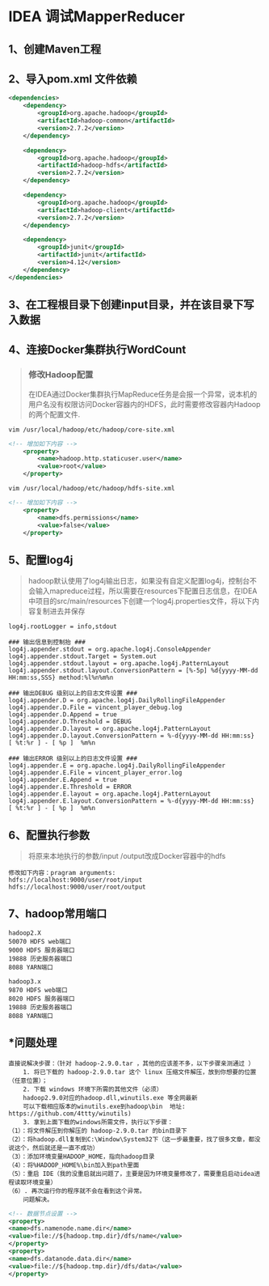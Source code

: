 # IDEA 调试MapperReducer

## 1、创建Maven工程

## 2、导入pom.xml 文件依赖

```xml
<dependencies>
    <dependency>
        <groupId>org.apache.hadoop</groupId>
        <artifactId>hadoop-common</artifactId>
        <version>2.7.2</version>
    </dependency>

    <dependency>
        <groupId>org.apache.hadoop</groupId>
        <artifactId>hadoop-hdfs</artifactId>
        <version>2.7.2</version>
    </dependency>

    <dependency>
        <groupId>org.apache.hadoop</groupId>
        <artifactId>hadoop-client</artifactId>
        <version>2.7.2</version>
    </dependency>

    <dependency>
        <groupId>junit</groupId>
        <artifactId>junit</artifactId>
        <version>4.12</version>
    </dependency>
</dependencies>
```
## 3、在工程根目录下创建input目录，并在该目录下写入数据

## 4、连接Docker集群执行WordCount

>### 修改Hadoop配置
>
>在IDEA通过Docker集群执行MapReduce任务是会报一个异常，说本机的用户名没有权限访问Docker容器内的HDFS，此时需要修改容器内Hadoop的两个配置文件.

```shell
vim /usr/local/hadoop/etc/hadoop/core-site.xml
```

```xml
<!-- 增加如下内容 -->   
	<property>
        <name>hadoop.http.staticuser.user</name>
        <value>root</value>
    </property>

```

```shell
vim /usr/local/hadoop/etc/hadoop/hdfs-site.xml
```

```xml
<!-- 增加如下内容 -->   
	<property>
        <name>dfs.permissions</name>
        <value>false</value>
    </property>

```

## 5、配置log4j

> hadoop默认使用了log4j输出日志，如果没有自定义配置log4j，控制台不会输入mapreduce过程，所以需要在resources下配置日志信息，在IDEA中项目的src/main/resources下创建一个log4j.properties文件，将以下内容复制进去并保存

```properties
log4j.rootLogger = info,stdout

### 输出信息到控制抬 ###
log4j.appender.stdout = org.apache.log4j.ConsoleAppender
log4j.appender.stdout.Target = System.out
log4j.appender.stdout.layout = org.apache.log4j.PatternLayout
log4j.appender.stdout.layout.ConversionPattern = [%-5p] %d{yyyy-MM-dd HH:mm:ss,SSS} method:%l%n%m%n

### 输出DEBUG 级别以上的日志文件设置 ###
log4j.appender.D = org.apache.log4j.DailyRollingFileAppender
log4j.appender.D.File = vincent_player_debug.log
log4j.appender.D.Append = true
log4j.appender.D.Threshold = DEBUG
log4j.appender.D.layout = org.apache.log4j.PatternLayout
log4j.appender.D.layout.ConversionPattern = %-d{yyyy-MM-dd HH:mm:ss}  [ %t:%r ] - [ %p ]  %m%n

### 输出ERROR 级别以上的日志文件设置 ###
log4j.appender.E = org.apache.log4j.DailyRollingFileAppender
log4j.appender.E.File = vincent_player_error.log
log4j.appender.E.Append = true
log4j.appender.E.Threshold = ERROR 
log4j.appender.E.layout = org.apache.log4j.PatternLayout
log4j.appender.E.layout.ConversionPattern = %-d{yyyy-MM-dd HH:mm:ss}  [ %t:%r ] - [ %p ]  %m%n 

```

## 6、配置执行参数

> 将原来本地执行的参数/input /output改成Docker容器中的hdfs

```ide
修改如下内容：pragram arguments:
hdfs://localhost:9000/user/root/input 
hdfs://localhost:9000/user/root/output
```

## 7、hadoop常用端口

```
hadoop2.X
50070 HDFS web端口
9000 HDFS 服务器端口
19888 历史服务器端口
8088 YARN端口

hadoop3.x
9870 HDFS web端口
8020 HDFS 服务器端口
19888 历史服务器端口
8088 YARN端口
```

## *问题处理

```
直接说解决步骤：（针对 hadoop-2.9.0.tar ，其他的应该差不多，以下步骤亲测通过 ）
    1. 将已下载的 hadoop-2.9.0.tar 这个 linux 压缩文件解压，放到你想要的位置（任意位置）；
    2. 下载 windows 环境下所需的其他文件（必须）
    hadoop2.9.0对应的hadoop.dll,winutils.exe 等全网最新   
    可以下载相应版本的winutils.exe到hadoop\bin  地址: https://github.com/4ttty/winutils)
    3. 拿到上面下载的windows所需文件，执行以下步骤：
（1）：将文件解压到你解压的 hadoop-2.9.0.tar 的bin目录下
（2）：将hadoop.dll复制到C:\Window\System32下（这一步最重要，找了很多文章，都没说这个，然后就还是一直不成功）
（3）：添加环境变量HADOOP_HOME，指向hadoop目录
（4）：将%HADOOP_HOME%\bin加入到path里面
（5）：重启 IDE（我的没重启就出问题了，主要是因为环境变量修改了，需要重启启动idea进程读取环境变量）
（6）. 再次运行你的程序就不会在看到这个异常。
    问题解决。
```

```xml
<!-- 数据节点设置 -->
<property>
<name>dfs.namenode.name.dir</name>
<value>file://${hadoop.tmp.dir}/dfs/name</value>
</property>
<property>
<name>dfs.datanode.data.dir</name>
<value>file://${hadoop.tmp.dir}/dfs/data</value>
</property>
```















































